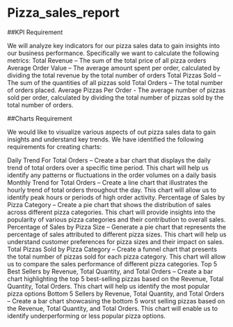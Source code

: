 # Pizza_sales_report
##KPI Requirement

We will analyze key indicators for our pizza sales data to gain insights into our business performance. Specifically we want to calculate the following metrics:
  Total Revenue – The sum of the total price of all pizza orders
  Average Order Value – The average amount spent per order, calculated by dividing the total revenue by the total number of orders
  Total Pizzas Sold – The sum of the quantities of all pizzas sold
  Total Orders – The total number of orders placed.
  Average Pizzas Per Order - The average number of pizzas sold per order, calculated by dividing the total number of pizzas sold by the total number of orders.

##Charts Requirement

We would like to visualize various aspects of out pizza sales data to gain insights and understand key trends. We have identified the following requirements for creating charts:

  Daily Trend For Total Orders – Create a bar chart that displays the daily trend of total orders over a specific time period. This chart will help us identify any patterns 
                                    or fluctuations in the order volumes on a daily basis
  Monthly Trend for Total Orders – Create a line chart that illustrates the hourly trend of total orders throughout the day. This chart will allow us to identify peak hours 
                                    or periods of high order activity.
  Percentage of Sales by Pizza Category – Create a pie chart that shows the distribution of sales across different pizza categories. This chart will provide insights into 
                                    the popularity of various pizza categories and their contribution to overall sales.
  Percentage of Sales by Pizza Size – Generate a pie chart that represents the percentage of sales attributed to different pizza sizes. This chart will help us understand 
                                    customer preferences for pizza sizes and their impact on sales.
  Total Pizzas Sold by Pizza Category – Create a funnel chart that presents the total number of pizzas sold for each pizza category. This chart will allow us to compare the 
                                     sales performance of different pizza categories.
  Top 5 Best Sellers by Revenue, Total Quantity, and Total Orders – Create a bar chart highlighting the top 5 best-selling pizzas based on the Revenue, Total Quantity, Total 
                                      Orders. This chart will help us identify the most popular pizza options
  Bottom 5 Sellers by Revenue, Total Quantity, and Total Orders – Create a bar chart showcasing the bottom 5 worst selling pizzas based on the Revenue, Total Quantity, and 
                                        Total Orders. This chart will enable us to identify underperforming or less popular pizza options.

